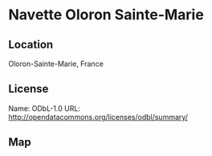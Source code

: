 # Navette Oloron Sainte-Marie
    
## Location

Oloron-Sainte-Marie, France

## License

Name: ODbL-1.0
URL: http://opendatacommons.org/licenses/odbl/summary/

## Map

<WorldMap topic="public-transport/rtfs-rt/Navette_Oloron_Sainte_Marie/vehicle_positions/#" />
